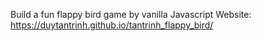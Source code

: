 Build a fun flappy bird game by vanilla Javascript
Website: https://duytantrinh.github.io/tantrinh_flappy_bird/
